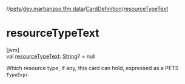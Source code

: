 //[pets](../../../index.md)/[dev.martianzoo.tfm.data](../index.md)/[CardDefinition](index.md)/[resourceTypeText](resource-type-text.md)

# resourceTypeText

[jvm]\
val [resourceTypeText](resource-type-text.md): [String](https://kotlinlang.org/api/latest/jvm/stdlib/kotlin/-string/index.html)? = null

Which resource type, if any, this card can hold, expressed as a PETS `TypeExpr`.
